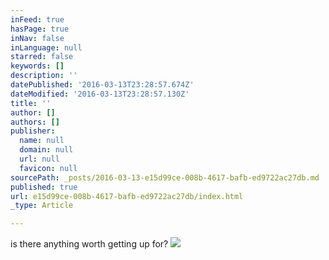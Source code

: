 ```yaml
---
inFeed: true
hasPage: true
inNav: false
inLanguage: null
starred: false
keywords: []
description: ''
datePublished: '2016-03-13T23:28:57.674Z'
dateModified: '2016-03-13T23:28:57.130Z'
title: ''
author: []
authors: []
publisher:
  name: null
  domain: null
  url: null
  favicon: null
sourcePath: _posts/2016-03-13-e15d99ce-008b-4617-bafb-ed9722ac27db.md
published: true
url: e15d99ce-008b-4617-bafb-ed9722ac27db/index.html
_type: Article

---
```

is there anything worth getting up for?
![](https://the-grid-user-content.s3-us-west-2.amazonaws.com/d1d157ed-8b1e-4c89-9dc4-acf0d80d30a9.jpg)